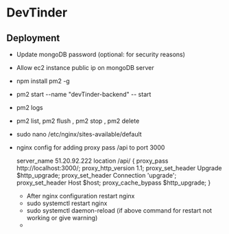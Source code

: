 # DevTinder

## Deployment

- Update mongoDB password (optional: for security reasons)
- Allow ec2 instance public ip on mongoDB server
- npm install pm2 -g
- pm2 start --name "devTinder-backend" -- start
- pm2 logs
- pm2 list, pm2 flush <name>, pm2 stop <name>, pm2 delete <name>
- sudo nano /etc/nginx/sites-available/default
- nginx config for adding proxy pass /api to port 3000

  server_name 51.20.92.222
  location /api/ {
  proxy_pass http://localhost:3000/;
  proxy_http_version 1.1;
  proxy_set_header Upgrade $http_upgrade;
  proxy_set_header Connection 'upgrade';
  proxy_set_header Host $host;
  proxy_cache_bypass $http_upgrade;
  }

  - After nginx configuration restart nginx
  - sudo systemctl restart nginx
  - sudo systemctl daemon-reload (if above command for restart not working or give warning)
  -
